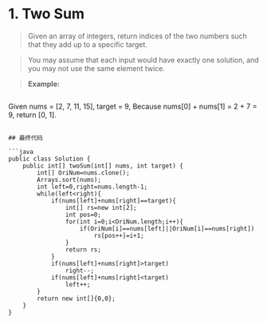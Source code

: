 # 1. Two Sum
>Given an array of integers, return indices of the two numbers such that they add up to a specific target.

>You may assume that each input would have exactly one solution, and you may not use the same element twice.

>**Example:**

>```
Given nums = [2, 7, 11, 15], target = 9,
Because nums[0] + nums[1] = 2 + 7 = 9,
return [0, 1].
```

## 最终代码

```java
public class Solution {
    public int[] twoSum(int[] nums, int target) {
        int[] OriNum=nums.clone();
        Arrays.sort(nums);
        int left=0,right=nums.length-1;
        while(left<right){
            if(nums[left]+nums[right]==target){
                int[] rs=new int[2];
                int pos=0;
                for(int i=0;i<OriNum.length;i++){
                    if(OriNum[i]==nums[left]||OriNum[i]==nums[right])
                        rs[pos++]=i+1;
                }
                return rs;
            }
            if(nums[left]+nums[right]>target)
                right--;
            if(nums[left]+nums[right]<target)
                left++;
        }
        return new int[]{0,0};
    }
}
```